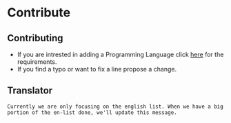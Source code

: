 # Contribute

## Contributing
- If you are intrested in adding a Programming Language click [here](https://github.com/Maniacxxx/programming-language-list/blob/main/Language-Criteria.md) for the requirements.
- If you find a typo or want to fix a line propose a change.

## Translator
`Currently we are only focusing on the english list. When we have a big portion of the en-list done, we'll update this message.`

